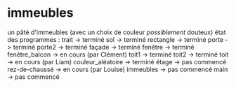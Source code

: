 # immeubles
un pâté d'immeubles (avec un choix de couleur *possiblement* douteux)
état des programmes :
trait -> terminé
sol -> terminé
rectangle -> terminé
porte -> terminé
porte2 -> terminé
façade -> terminé
fenêtre -> terminé
fenêtre_balcon -> en cours (par Clément)
toit1 -> terminé
toit2 -> terminé
toit -> en cours (par Liam)
couleur_aléatoire -> terminé
étage -> pas commencé
rez-de-chaussé -> en cours (par Louise)
immeubles -> pas commencé
main -> pas commencé